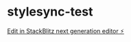 # stylesync-test

[Edit in StackBlitz next generation editor ⚡️](https://stackblitz.com/~/github.com/AbbadonTRD/stylesync-test)